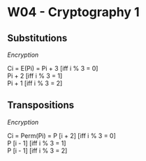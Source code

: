 
# W04 - Cryptography 1


## Substitutions

*Encryption*

Ci = E(Pi) =
	Pi + 3  [iff i % 3 = 0]    
	Pi + 2  [iff i % 3 = 1]   
	Pi + 1  [iff i % 3 = 2]  


## Transpositions

*Encryption*

Ci = Perm(Pi) =
	P [i + 2]  [iff i % 3 = 0]   
	P [i - 1]  [iff i % 3 = 1]   
	P [i - 1]  [iff i % 3 = 2]   
